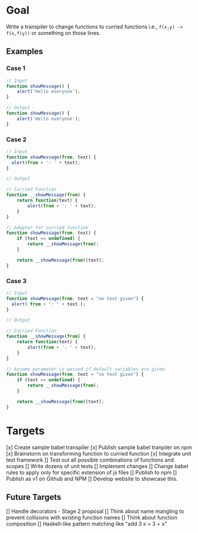 # Goal
Write a transpiler to change functions to curried functions i.e.,
`f(x,y) -> f(x,f(y))` or something on those lines.

## Examples

### Case 1
```js
// Input
function showMessage() {
    alert('Hello everyone');
}

// Output
function showMessage() {
    alert('Hello everyone');
}
```

### Case 2
```js
// Input
function showMessage(from, text) {
  alert(from + ': ' + text);
}

// Output

// Curried Function
function __showMessage(from) {
    return function(text) {
        alert(from + ': ' + text);
    }
}

// Adapter for curried function
function showMessage(from, text) {
    if (text == undefined) {
        return __showMessage(from);
    }

    return __showMessage(from)(text);
}
```

### Case 3
```js
// Input
function showMessage(from, text = "no text given") {
  alert( from + ": " + text );
}

// Output

// Curried Function
function __showMessage(from) {
    return function(text) {
        alert(from + ': ' + text);
    }
}

// Assume parameter is passed if default variables are given.
function showMessage(from, text = "no text given") {
    if (text == undefined) {
        return __showMessage(from);
    }

    return __showMessage(from)(text);
}
```


# Targets
[x] Create sample babel transpiler
[x] Publish sample babel tranpiler on npm
[x] Brainstorm on transforming function to curried function
[x] Integrate unit test framework
[] Test out all possible combinations of functions and scopes
[] Write dozens of unit tests
[] Implement changes
[] Change babel rules to apply only for specific extension of js files
[] Publish to npm
[] Publish as v1 on Github and NPM
[] Develop website to showcase this. 

## Future Targets
[] Handle decorators - Stage 2 proposal
[] Think about name mangling to prevent collisions with existing function names
[] Think about function composition
[] Haskell-like pattern matching like "add 3 x = 3 + x"
